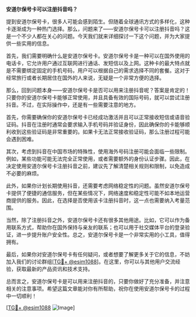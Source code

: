 **安道尔保号卡可以注册抖音吗？**

提到安道尔保号卡，很多人可能会感到陌生。但随着全球通讯方式的多样化，这种卡逐渐成为一种热门选择。那么，问题来了——安道尔保号卡可以注册抖音吗？这是一个不少人都在关心的问题。今天我们就来详细探讨一下这个问题，并为大家提供一些实用的信息。

首先，我们需要明确什么是安道尔保号卡。安道尔保号卡是一种可以在国外使用的电话卡，它允许用户通过互联网进行通话、发短信以及上网。这种卡的最大特点就是不需要绑定固定的手机号码，用户可以根据自己的需求选择不同的套餐。这对于经常旅行或者长期居住在国外的人来说，无疑是一个非常方便的选择。

那么，回到问题本身——安道尔保号卡是否可以用来注册抖音呢？答案是肯定的！只要你的安道尔保号卡能够正常使用，并且具备有效的国际号码，就可以尝试注册抖音。不过，在实际操作中，还是有一些需要注意的地方。

首先，你需要确保你的安道尔保号卡已经成功激活并且可以正常接收短信或语音验证码。抖音在注册时通常会要求输入手机号码并验证身份，因此确保你的卡能够顺利收到这些验证码是非常重要的。如果卡无法正常接收验证码，那么注册过程可能会遇到困难。

其次，考虑到抖音在中国市场的特殊性，使用海外号码注册可能会面临一些限制。例如，某些功能可能无法完全正常使用，或者需要额外的身份认证步骤。因此，在决定使用安道尔保号卡注册抖音之前，建议先了解清楚相关规则和限制，以免造成不必要的麻烦。

此外，如果你计划长期使用抖音，还需要考虑网络稳定性的问题。虽然安道尔保号卡提供了便捷的通信服务，但在某些情况下，网络速度和稳定性可能不如本地运营商提供的服务。因此，在选择是否使用该卡注册抖音时，这一点也需要纳入考量范围。

当然，除了注册抖音之外，安道尔保号卡还有很多其他用途。比如，它可以作为备用联系方式，帮助你在国外保持与亲友的联系；也可以用于社交媒体平台的登录验证，进一步提升账户安全性。总之，安道尔保号卡是一个非常实用的小工具，值得拥有。

最后，如果你对安道尔保号卡有任何疑问，或者想要了解更多关于它的信息，不妨加入我们的讨论群组[[TG💪+ @esim1088](https://t.me/s/esim1088)]。在这里，你可以与其他用户交流经验，获取最新的产品资讯和技术支持。

总而言之，安道尔保号卡是可以用来注册抖音的，只要你做好了充分准备，并注意相关的注意事项。希望这篇文章能对你有所帮助，祝你在使用安道尔保号卡的过程中一切顺利！

[[TG💪+ @esim1088](https://t.me/s/esim1088) ![Image](https://i.postimg.cc/4NQfJmqS/Snipaste-2025-05-13-00-14-12.png)]